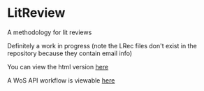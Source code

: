 # LitReview
A methodology for lit reviews


Definitely a work in progress
(note the LRec files don't exist in the repository because they contain email info)

You can view the html version [here](https://rawgit.com/jillymackay/LitReview/master/LitReviewMethods.html)

A WoS API workflow is viewable [here](https://rawgit.com/jillymackay/LitReview/master/WosAPIWorkflow.html)
